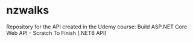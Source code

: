 # nzwalks
Repository for the API created in the Udemy course: Build ASP.NET Core Web API - Scratch To Finish (.NET8 API)
